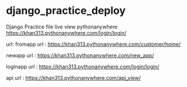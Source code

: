 # django_practice_deploy
Django Practice file
live view pythonanywhere
https://khan313.pythonanywhere.com/login/login/


url:
fromapp url : https://khan313.pythonanywhere.com/customer/home/

newapp url : https://khan313.pythonanywhere.com/new_app/


loginapp url : https://khan313.pythonanywhere.com/login/login/

api url : https://khan313.pythonanywhere.com/api_view/
